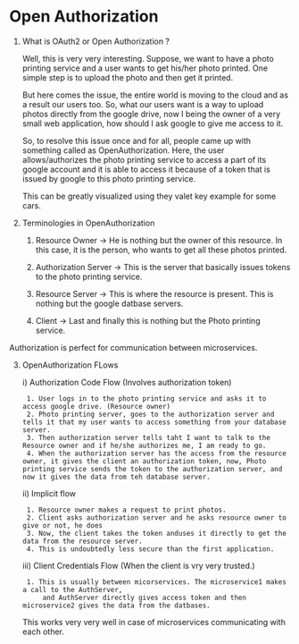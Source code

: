 # Open Authorization

1. What is OAuth2 or Open Authorization ?

    Well, this is very very interesting. Suppose, we want to have a photo printing service and a user wants to get his/her photo printed. One simple step is to upload the photo and then get it printed.

    But here comes the issue, the entire world is moving to the cloud and as a result our users too. So, what our users want is a way to upload photos directly from the google drive, now I being the owner of a very small web application, how should I ask google to give me access to it.

    So, to resolve this issue once and for all, people came up with something called as OpenAuthorization. Here, the user allows/authorizes the photo printing service to access a part of its google account and it is able to access it because of a token that is issued by google to this photo printing service.

    This can be greatly visualized using they valet key example for some cars.

2. Terminologies in OpenAuthorization

    1. Resource Owner -> He is nothing but the owner of this resource. In this case, it is the person, who wants to get all these photos printed.

    2. Authorization Server -> This is the server that basically issues tokens to the photo printing service.

    3. Resource Server -> This is where the resource is present. This is nothing but the google datbase servers.

    4. Client -> Last and finally this is nothing but the Photo printing service.

Authorization is perfect for communication between microservices.

3. OpenAuthorization FLows

    i) Authorization Code Flow (Involves authorization token)

        1. User logs in to the photo printing service and asks it to access google drive. (Resource owner)
        2. Photo printing server, goes to the authorization server and tells it that my user wants to access something from your database server. 
        3. Then authorization server tells taht I want to talk to the Resource owner and if he/she authorizes me, I am ready to go.
        4. When the authorization server has the access from the resource owner, it gives the client an authorization token, now, Photo printing service sends the token to the authorization server, and now it gives the data from teh database server.

    ii) Implicit flow 

        1. Resource owner makes a request to print photos.
        2. Client asks authorization server and he asks resource owner to give or not, he does
        3. Now, the client takes the token anduses it directly to get the data from the resource server.
        4. This is undoubtedly less secure than the first application.

    iii) Client Credentials Flow (When the client is vry very trusted.)

        1. This is usually between micorservices. The microservice1 makes a call to the AuthServer,
            and AuthServer directly gives access token and then microservice2 gives the data from the datbases.

    This works very very well in case of microservices communicating with each other.
    